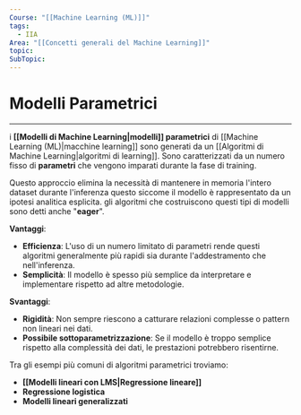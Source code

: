 ```yaml
---
Course: "[[Machine Learning (ML)]]"
tags:
  - IIA
Area: "[[Concetti generali del Machine Learning]]"
topic: 
SubTopic:
---
```

# Modelli Parametrici
---
i __[[Modelli di Machine Learning|modelli]] parametrici__ di [[Machine Learning (ML)|macchine learning]] sono generati da un [[Algoritmi di Machine Learning|algoritmi di learning]]. Sono caratterizzati da un numero fisso di __parametri__ che vengono imparati durante la fase di training.

Questo approccio elimina la necessità di mantenere in memoria l'intero dataset durante l'inferenza questo siccome il modello è rappresentato da un ipotesi analitica esplicita. 
gli algoritmi che costruiscono questi tipi di modelli sono detti anche "__eager__".

__Vantaggi__:  
- __Efficienza__: L'uso di un numero limitato di parametri rende questi algoritmi generalmente più rapidi sia durante l'addestramento che nell'inferenza.  
- __Semplicità__: Il modello è spesso più semplice da interpretare e implementare rispetto ad altre metodologie.  

__Svantaggi__:  
- __Rigidità__: Non sempre riescono a catturare relazioni complesse o pattern non lineari nei dati.  
- __Possibile sottoparametrizzazione__: Se il modello è troppo semplice rispetto alla complessità dei dati, le prestazioni potrebbero risentirne.  

Tra gli esempi più comuni di algoritmi parametrici troviamo:  
- __[[Modelli lineari con LMS|Regressione lineare]]__  
- __Regressione logistica__  
- __Modelli lineari generalizzati__  